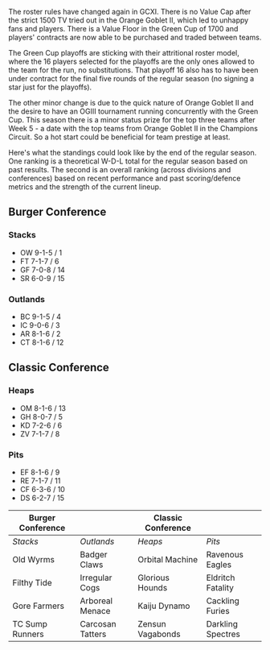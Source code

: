 The roster rules have changed again in GCXI. There is no Value Cap after the strict 1500 TV tried out in the Orange Goblet II, which led to unhappy fans and players. There is a Value Floor in the Green Cup of 1700 and players' contracts are now able to be purchased and traded between teams.

The Green Cup playoffs are sticking with their attritional roster model, where the 16 players selected for the playoffs are the only ones allowed to the team for the run, no substitutions. That playoff 16 also has to have been under contract for the final five rounds of the regular season (no signing a star just for the playoffs).

The other minor change is due to the quick nature of Orange Goblet II and the desire to have an OGIII tournament running concurrently with the Green Cup. This season there is a minor status prize for the top three teams after Week 5 - a date with the top teams from Orange Goblet II in the Champions Circuit. So a hot start could be beneficial for team prestige at least.

Here's what the standings could look like by the end of the regular season. One ranking is a theoretical W-D-L total for the regular season based on past results. The second is an overall ranking (across divisions and conferences) based on recent performance and past scoring/defence metrics and the strength of the current lineup.

## Burger Conference

### Stacks

* OW 9-1-5 / 1
* FT 7-1-7 / 6
* GF 7-0-8 / 14
* SR 6-0-9 / 15

### Outlands

* BC 9-1-5 / 4
* IC 9-0-6 / 3
* AR 8-1-6 / 2
* CT 8-1-6 / 12

## Classic Conference

### Heaps

* OM 8-1-6 / 13
* GH 8-0-7 / 5
* KD 7-2-6 / 6
* ZV 7-1-7 / 8

### Pits

* EF 8-1-6 / 9
* RE 7-1-7 / 11
* CF 6-3-6 / 10
* DS 6-2-7 / 15


| Burger Conference | | Classic Conference | |
|---------------------|--|------------|----|
| *Stacks* | *Outlands* | *Heaps* | *Pits* |
| Old Wyrms | Badger Claws | Orbital Machine | Ravenous Eagles |
| Filthy Tide | Irregular Cogs | Glorious Hounds | Eldritch Fatality |
| Gore Farmers | Arboreal Menace | Kaiju Dynamo | Cackling Furies |
| TC Sump Runners | Carcosan Tatters | Zensun Vagabonds | Darkling Spectres |

